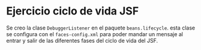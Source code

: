 # Ejercicio ciclo de vida JSF

Se creo la clase `DebuggerListener` en el paquete `beans.lifecycle`. esta clase se configura con el `faces-config.xml` para poder
mandar un mensaje al entrar y salir de las diferentes fases del ciclo de vida del JSF.
